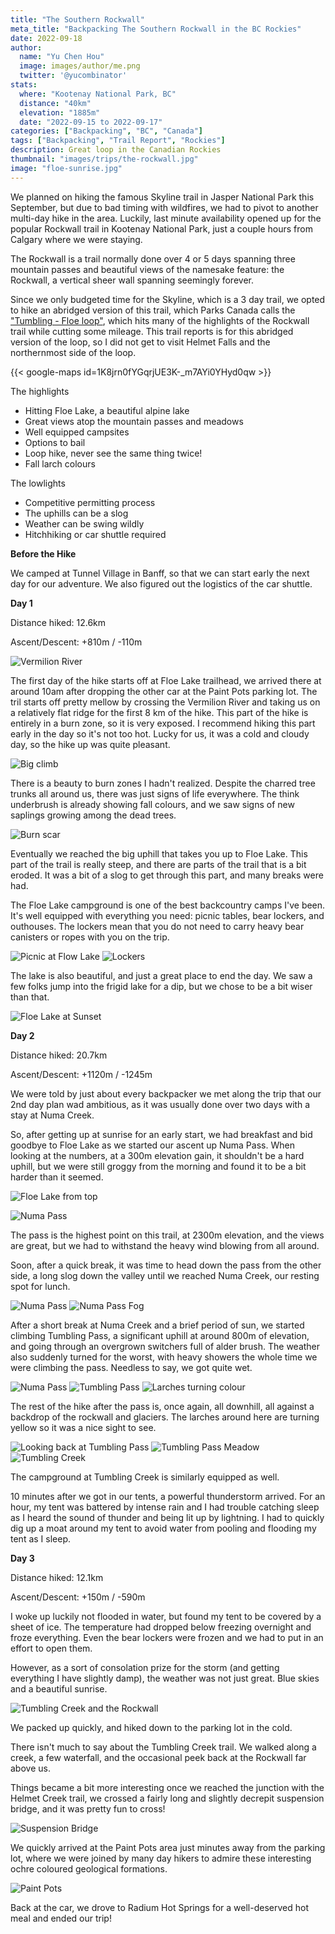 ```yaml
---
title: "The Southern Rockwall"
meta_title: "Backpacking The Southern Rockwall in the BC Rockies"
date: 2022-09-18
author: 
  name: "Yu Chen Hou"
  image: images/author/me.png
  twitter: '@yucombinator'
stats:
  where: "Kootenay National Park, BC"
  distance: "40km"
  elevation: "1885m"
  date: "2022-09-15 to 2022-09-17"
categories: ["Backpacking", "BC", "Canada"]
tags: ["Backpacking", "Trail Report", "Rockies"]
description: Great loop in the Canadian Rockies
thumbnail: "images/trips/the-rockwall.jpg"
image: "floe-sunrise.jpg"
---
```


We planned on hiking the famous Skyline trail in Jasper National Park this September, but due to bad timing with wildfires, we had to pivot to another multi-day hike in the area. Luckily, last minute availability opened up for the popular Rockwall trail in Kootenay National Park, just a couple hours from Calgary where we were staying.

The Rockwall is a trail normally done over 4 or 5 days spanning three mountain passes and beautiful views of the namesake feature: the Rockwall, a vertical sheer wall spanning seemingly forever.

Since we only budgeted time for the Skyline, which is a 3 day trail, we opted to hike an abridged version of this trail, which Parks Canada calls the ["Tumbling - Floe loop"](https://www.pc.gc.ca/en/pn-np/bc/kootenay/activ/arrierepays-backcountry#floe), which hits many of the highlights of the Rockwall trail while cutting some mileage. This trail reports is for this abridged version of the loop, so I did not get to visit Helmet Falls and the northernmost side of the loop.

{{< google-maps id=1K8jrn0fYGqrjUE3K-_m7AYi0YHyd0qw >}}

The highlights

- Hitting Floe Lake, a beautiful alpine lake
- Great views atop the mountain passes and meadows
- Well equipped campsites
- Options to bail
- Loop hike, never see the same thing twice!
- Fall larch colours

The lowlights

- Competitive permitting process
- The uphills can be a slog
- Weather can be swing wildly
- Hitchhiking or car shuttle required

**Before the Hike**

We camped at Tunnel Village in Banff, so that we can start early the next day for our adventure. We also figured out the logistics of the car shuttle.

**Day 1**

Distance hiked: 12.6km

Ascent/Descent: +810m / -110m

![Vermilion River](river.jpg "Crossing the Vermilion River")

The first day of the hike starts off at Floe Lake trailhead, we arrived there at around 10am after dropping the other car at the Paint Pots parking lot. The tril starts off pretty mellow by crossing the Vermilion River and taking us on a relatively flat ridge for the first 8 km of the hike. This part of the hike is entirely in a burn zone, so it is very exposed. I recommend hiking this part early in the day so it's not too hot. Lucky for us, it was a cold and cloudy day, so the hike up was quite pleasant.

![Big climb](cascade.jpg "Coming up to the climb")

There is a beauty to burn zones I hadn't realized. Despite the charred tree trunks all around us, there was just signs of life everywhere. The think underbrush is already showing fall colours, and we saw signs of new saplings growing among the dead trees.

![Burn scar](burn.jpg "Colours of the burn zone")

Eventually we reached the big uphill that takes you up to Floe Lake. This part of the trail is really steep, and there are parts of the trail that is a bit eroded. It was a bit of a slog to get through this part, and many breaks were had.

The Floe Lake campground is one of the best backcountry camps I've been. It's well equipped with everything you need: picnic tables, bear lockers, and outhouses. The lockers mean that you do not need to carry heavy bear canisters or ropes with you on the trip.

![Picnic at Flow Lake](picnic-min.jpg "Picnic Area")
![Lockers](locker-min.jpg "Another view of the campsite")

The lake is also beautiful, and just a great place to end the day. We saw a few folks jump into the frigid lake for a dip, but we chose to be a bit wiser than that.

![Floe Lake at Sunset](floe-sunset.jpg "Floe Lake at Sunset")

**Day 2**

Distance hiked: 20.7km

Ascent/Descent: +1120m / -1245m

We were told by just about every backpacker we met along the trip that our 2nd day plan wad ambitious, as it was usually done over two days with a stay at Numa Creek. 

So, after getting up at sunrise for an early start, we had breakfast and bid goodbye to Floe Lake as we started our ascent up Numa Pass. When looking at the numbers, at a 300m elevation gain, it shouldn't be a hard uphill, but we were still groggy from the morning and found it to be a bit harder than it seemed.

![Floe Lake from top](floe-top.jpg "Floe Lake from up top")

![Numa Pass](numa-pass.jpg "Coming up to Numa Pass")

The pass is the highest point on this trail, at 2300m elevation, and the views are great, but we had to withstand the heavy wind blowing from all around.

Soon, after a quick break, it was time to head down the pass from the other side, a long slog down the valley until we reached Numa Creek, our resting spot for lunch.

![Numa Pass](clouds-pass.jpg "After Numa Pass")
![Numa Pass Fog](fog.jpg "Foggy Day")

After a short break at Numa Creek and a brief period of sun, we started climbing Tumbling Pass, a significant uphill at around 800m of elevation, and going through an overgrown switchers full of alder brush. The weather also suddenly turned for the worst, with heavy showers the whole time we were climbing the pass. Needless to say, we got quite wet.

![Numa Pass](clouds-pass.jpg "After Numa Pass")
![Tumbling Pass](tumbling-pass.jpg "Tumbling Pass")
![Larches turning colour](larch-min.jpg "Larch trees along the trail")

The rest of the hike after the pass is, once again, all downhill, all against a backdrop of the rockwall and glaciers. The larches around here are turning yellow so it was a nice sight to see.

![Looking back at Tumbling Pass](after-rain.jpg "After the rain, on top of the pass")
![Tumbling Pass Meadow](meadow.jpg "Nice little meadow")
![Tumbling Creek](tumbling-ck.jpg "Tumbling Creek")

The campground at Tumbling Creek is similarly equipped as well. 

10 minutes after we got in our tents, a powerful thunderstorm arrived. For an hour, my tent was battered by intense rain and I had trouble catching sleep as I heard the sound of thunder and being lit up by lightning. I had to quickly dig up a moat around my tent to avoid water from pooling and flooding my tent as I sleep.

**Day 3**

Distance hiked: 12.1km

Ascent/Descent: +150m / -590m

I woke up luckily not flooded in water, but found my tent to be covered by a sheet of ice. The temperature had dropped below freezing overnight and froze everything. Even the bear lockers were frozen and we had to put in an effort to open them.

However, as a sort of consolation prize for the storm (and getting everything I have slightly damp), the weather was not just great. Blue skies and a beautiful sunrise.

![Tumbling Creek and the Rockwall](rockwall-out.jpg "Leaving the ockwall behind")

We packed up quickly, and hiked down to the parking lot in the cold.

There isn't much to say about the Tumbling Creek trail. We walked along a creek, a few waterfall, and the occasional peek back at the Rockwall far above us.

Things became a bit more interesting once we reached the junction with the Helmet Creek trail, we crossed a fairly long and slightly decrepit suspension bridge, and it was pretty fun to cross!

![Suspension Bridge](bridge.jpg "Suspension Bridge")

We quickly arrived at the Paint Pots area just minutes away from the parking lot, where we were joined by many day hikers to admire these interesting ochre coloured geological formations.

![Paint Pots](paint-pots.jpg "Paint Pots!")

Back at the car, we drove to Radium Hot Springs for a well-deserved hot meal and ended our trip!